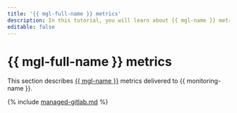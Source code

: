 ```yaml
---
title: '{{ mgl-full-name }} metrics'
description: In this tutorial, you will learn about {{ mgl-name }} metrics.
editable: false
---
```


# {{ mgl-full-name }} metrics

This section describes [{{ mgl-name }}](../../managed-gitlab/) metrics delivered to {{ monitoring-name }}.

{% include [managed-gitlab.md](../../_includes/monitoring/metrics-ref/managed-gitlab.md) %}
